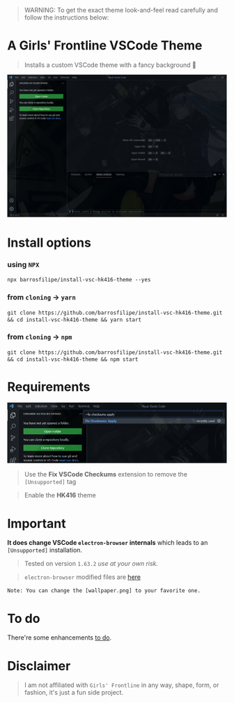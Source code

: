 > WARNING: To get the exact theme look-and-feel read carefully and follow the instructions below:

# A Girls' Frontline VSCode Theme

> Installs a custom VSCode theme with a fancy background 💅

![theme](https://raw.githubusercontent.com/barrosfilipe/install-vsc-hk416-theme/main/screenshots/hk416.png)

# Install options

### using `NPX`
```
npx barrosfilipe/install-vsc-hk416-theme --yes
```

### from `cloning` -> `yarn`
```
git clone https://github.com/barrosfilipe/install-vsc-hk416-theme.git && cd install-vsc-hk416-theme && yarn start
```

### from `cloning` -> `npm`
```
git clone https://github.com/barrosfilipe/install-vsc-hk416-theme.git && cd install-vsc-hk416-theme && npm start
```

# Requirements

![actions](https://raw.githubusercontent.com/barrosfilipe/install-vsc-hk416-theme/main/screenshots/hk416.gif)

> Use the **Fix VSCode Checkums** extension to remove the `[Unsupported]` tag

> Enable the **HK416** theme

# Important

**It does change VSCode `electron-browser` internals** which leads to an `[Unsupported]` installation.

> Tested on version `1.63.2` *use at your own risk.*

> `electron-browser` modified files are [here](https://github.com/barrosfilipe/install-vsc-hk416-theme/tree/main/workbench)

```
Note: You can change the [wallpaper.png] to your favorite one.
```

# To do
There're some enhancements [to do](https://github.com/barrosfilipe/install-vsc-hk416-theme/blob/main/todo.md).

# Disclaimer
> I am not affiliated with `Girls' Frontline` in any way, shape, form, or fashion, it's just a fun side project.